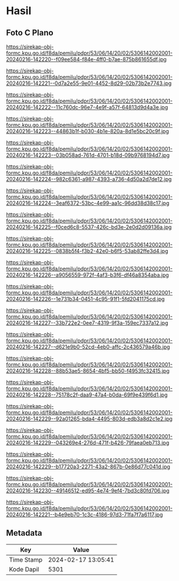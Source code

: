 # Hasil

## Foto C Plano

https://sirekap-obj-formc.kpu.go.id/f8da/pemilu/pdpr/53/06/14/20/02/5306142002001-20240216-142220--f09ee584-f84e-4ff0-b7ae-875b861655df.jpg

https://sirekap-obj-formc.kpu.go.id/f8da/pemilu/pdpr/53/06/14/20/02/5306142002001-20240216-142221--0d7a2e55-9e01-4452-8d29-02b73b2e7743.jpg

https://sirekap-obj-formc.kpu.go.id/f8da/pemilu/pdpr/53/06/14/20/02/5306142002001-20240216-142222--11c760dc-96e7-4e9f-a57f-64813d9d4a3e.jpg

https://sirekap-obj-formc.kpu.go.id/f8da/pemilu/pdpr/53/06/14/20/02/5306142002001-20240216-142223--44863b1f-b030-4b1e-820a-8d1e5bc20c9f.jpg

https://sirekap-obj-formc.kpu.go.id/f8da/pemilu/pdpr/53/06/14/20/02/5306142002001-20240216-142223--03b058ad-761d-4701-b18d-09b9768194d7.jpg

https://sirekap-obj-formc.kpu.go.id/f8da/pemilu/pdpr/53/06/14/20/02/5306142002001-20240216-142224--982c6361-a987-4393-a736-4d50a2d7de12.jpg

https://sirekap-obj-formc.kpu.go.id/f8da/pemilu/pdpr/53/06/14/20/02/5306142002001-20240216-142224--3eaf6372-53bc-4e99-aa1c-96dd38d38c17.jpg

https://sirekap-obj-formc.kpu.go.id/f8da/pemilu/pdpr/53/06/14/20/02/5306142002001-20240216-142225--f0ced6c8-5537-426c-bd3e-2e0d2d09136a.jpg

https://sirekap-obj-formc.kpu.go.id/f8da/pemilu/pdpr/53/06/14/20/02/5306142002001-20240216-142225--0838b5f4-f3b2-42e0-b6f5-53ab82ffe3d4.jpg

https://sirekap-obj-formc.kpu.go.id/f8da/pemilu/pdpr/53/06/14/20/02/5306142002001-20240216-142226--a9056559-972f-4af3-b3f6-df46a8354aba.jpg

https://sirekap-obj-formc.kpu.go.id/f8da/pemilu/pdpr/53/06/14/20/02/5306142002001-20240216-142226--1e731b34-0451-4c95-91f1-5fd2041175cd.jpg

https://sirekap-obj-formc.kpu.go.id/f8da/pemilu/pdpr/53/06/14/20/02/5306142002001-20240216-142227--33b722e2-0ee7-4319-9f3a-159ec7337a12.jpg

https://sirekap-obj-formc.kpu.go.id/f8da/pemilu/pdpr/53/06/14/20/02/5306142002001-20240216-142227--d621e9b0-52cd-4eb0-affc-2c436579a46b.jpg

https://sirekap-obj-formc.kpu.go.id/f8da/pemilu/pdpr/53/06/14/20/02/5306142002001-20240216-142228--88b53ae5-8654-4bf5-bb50-f4953fc32415.jpg

https://sirekap-obj-formc.kpu.go.id/f8da/pemilu/pdpr/53/06/14/20/02/5306142002001-20240216-142228--75178c2f-daa9-47a4-b0da-69f9e439f6d1.jpg

https://sirekap-obj-formc.kpu.go.id/f8da/pemilu/pdpr/53/06/14/20/02/5306142002001-20240216-142229--92a01265-bda4-4495-803d-edb3a8d2c1e2.jpg

https://sirekap-obj-formc.kpu.go.id/f8da/pemilu/pdpr/53/06/14/20/02/5306142002001-20240216-142229--043269e4-276d-471f-b426-79faea0eb713.jpg

https://sirekap-obj-formc.kpu.go.id/f8da/pemilu/pdpr/53/06/14/20/02/5306142002001-20240216-142229--b17720a3-2271-43a2-867b-0e86d77c041d.jpg

https://sirekap-obj-formc.kpu.go.id/f8da/pemilu/pdpr/53/06/14/20/02/5306142002001-20240216-142230--49146512-ed95-4e74-9ef4-7bd3c80fd706.jpg

https://sirekap-obj-formc.kpu.go.id/f8da/pemilu/pdpr/53/06/14/20/02/5306142002001-20240216-142221--b4e9eb70-1c3c-4186-97d3-71fa7f7a6117.jpg


## Metadata

| Key        | Value               |
| ---------- | ------------------- |
| Time Stamp | 2024-02-17 13:05:41 |
| Kode Dapil | 5301                |



